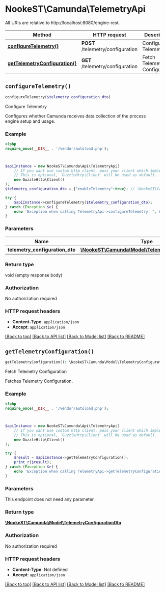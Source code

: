 # NookeST\Camunda\TelemetryApi

All URIs are relative to http://localhost:8080/engine-rest.

Method | HTTP request | Description
------------- | ------------- | -------------
[**configureTelemetry()**](TelemetryApi.md#configureTelemetry) | **POST** /telemetry/configuration | Configure Telemetry
[**getTelemetryConfiguration()**](TelemetryApi.md#getTelemetryConfiguration) | **GET** /telemetry/configuration | Fetch Telemetry Configuration


## `configureTelemetry()`

```php
configureTelemetry($telemetry_configuration_dto)
```

Configure Telemetry

Configures whether Camunda receives data collection of the process engine setup and usage.

### Example

```php
<?php
require_once(__DIR__ . '/vendor/autoload.php');



$apiInstance = new NookeST\Camunda\Api\TelemetryApi(
    // If you want use custom http client, pass your client which implements `GuzzleHttp\ClientInterface`.
    // This is optional, `GuzzleHttp\Client` will be used as default.
    new GuzzleHttp\Client()
);
$telemetry_configuration_dto = {"enableTelemetry":true}; // \NookeST\Camunda\Model\TelemetryConfigurationDto

try {
    $apiInstance->configureTelemetry($telemetry_configuration_dto);
} catch (Exception $e) {
    echo 'Exception when calling TelemetryApi->configureTelemetry: ', $e->getMessage(), PHP_EOL;
}
```

### Parameters

Name | Type | Description  | Notes
------------- | ------------- | ------------- | -------------
 **telemetry_configuration_dto** | [**\NookeST\Camunda\Model\TelemetryConfigurationDto**](../Model/TelemetryConfigurationDto.md)|  | [optional]

### Return type

void (empty response body)

### Authorization

No authorization required

### HTTP request headers

- **Content-Type**: `application/json`
- **Accept**: `application/json`

[[Back to top]](#) [[Back to API list]](../../README.md#endpoints)
[[Back to Model list]](../../README.md#models)
[[Back to README]](../../README.md)

## `getTelemetryConfiguration()`

```php
getTelemetryConfiguration(): \NookeST\Camunda\Model\TelemetryConfigurationDto
```

Fetch Telemetry Configuration

Fetches Telemetry Configuration.

### Example

```php
<?php
require_once(__DIR__ . '/vendor/autoload.php');



$apiInstance = new NookeST\Camunda\Api\TelemetryApi(
    // If you want use custom http client, pass your client which implements `GuzzleHttp\ClientInterface`.
    // This is optional, `GuzzleHttp\Client` will be used as default.
    new GuzzleHttp\Client()
);

try {
    $result = $apiInstance->getTelemetryConfiguration();
    print_r($result);
} catch (Exception $e) {
    echo 'Exception when calling TelemetryApi->getTelemetryConfiguration: ', $e->getMessage(), PHP_EOL;
}
```

### Parameters

This endpoint does not need any parameter.

### Return type

[**\NookeST\Camunda\Model\TelemetryConfigurationDto**](../Model/TelemetryConfigurationDto.md)

### Authorization

No authorization required

### HTTP request headers

- **Content-Type**: Not defined
- **Accept**: `application/json`

[[Back to top]](#) [[Back to API list]](../../README.md#endpoints)
[[Back to Model list]](../../README.md#models)
[[Back to README]](../../README.md)
